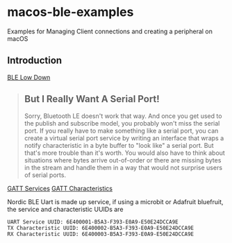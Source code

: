 # macos-ble-examples
Examples for Managing Client connections and creating a peripheral on macOS

## Introduction

[BLE Low Down](https://github.com/tigoe/BLEDocs/wiki/Introduction-to-Bluetooth-LE)

>## But I Really Want A Serial Port!
>
>Sorry, Bluetooth LE doesn't work that way. And once you get used to the publish and subscribe model, you probably won't miss the serial port. If you really have to make something like a serial port, you can create a virtual serial port service by writing an interface that wraps a notify characteristic in a byte buffer to "look like" a serial port. But that's more trouble than it's worth. You would also have to think about situations where bytes arrive out-of-order or there are missing bytes in the stream and handle them in a way that would not surprise users of serial ports.

[GATT Services](https://www.bluetooth.com/specifications/gatt/services/)
[GATT Characteristics](https://www.bluetooth.com/specifications/gatt/characteristics/)


Nordic BLE Uart is made up service, if using a microbit or Adafruit bluefruit, the service and characteristic UUIDs are
```
UART Service UUID: 6E400001-B5A3-F393-E0A9-E50E24DCCA9E
TX Characteristic UUID: 6E400002-B5A3-F393-E0A9-E50E24DCCA9E
RX Characteristic UUID: 6E400003-B5A3-F393-E0A9-E50E24DCCA9E
```
